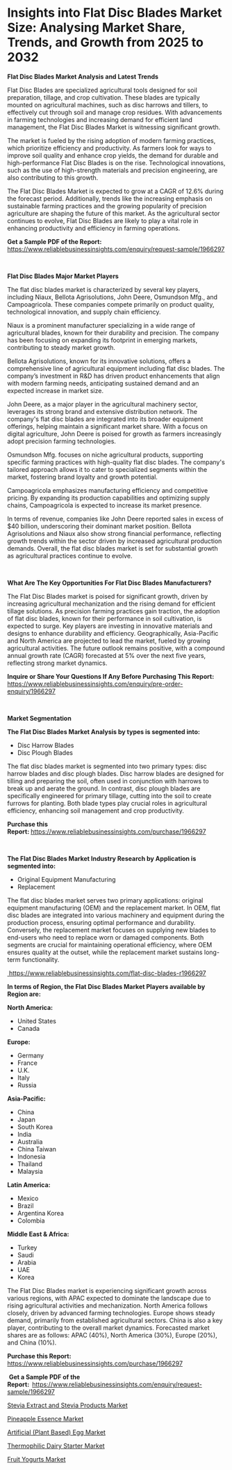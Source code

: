 <p><h1>Insights into Flat Disc Blades Market Size: Analysing Market Share, Trends, and Growth from 2025 to 2032</h1></p><p><strong>Flat Disc Blades Market Analysis and Latest Trends</strong></p>
<p><p>Flat Disc Blades are specialized agricultural tools designed for soil preparation, tillage, and crop cultivation. These blades are typically mounted on agricultural machines, such as disc harrows and tillers, to effectively cut through soil and manage crop residues. With advancements in farming technologies and increasing demand for efficient land management, the Flat Disc Blades Market is witnessing significant growth.</p><p>The market is fueled by the rising adoption of modern farming practices, which prioritize efficiency and productivity. As farmers look for ways to improve soil quality and enhance crop yields, the demand for durable and high-performance Flat Disc Blades is on the rise. Technological innovations, such as the use of high-strength materials and precision engineering, are also contributing to this growth.</p><p>The Flat Disc Blades Market is expected to grow at a CAGR of 12.6% during the forecast period. Additionally, trends like the increasing emphasis on sustainable farming practices and the growing popularity of precision agriculture are shaping the future of this market. As the agricultural sector continues to evolve, Flat Disc Blades are likely to play a vital role in enhancing productivity and efficiency in farming operations.</p></p>
<p><strong>Get a Sample PDF of the Report:&nbsp;</strong> <a href="https://www.reliablebusinessinsights.com/enquiry/request-sample/1966297?utm_campaign=63&utm_medium=2&utm_source=Github&utm_content=ia&utm_term=05032025&utm_id=flat-disc-blades">https://www.reliablebusinessinsights.com/enquiry/request-sample/1966297</a></p>
<p>&nbsp;</p>
<p><strong>Flat Disc Blades Major Market Players</strong></p>
<p><p>The flat disc blades market is characterized by several key players, including Niaux, Bellota Agrisolutions, John Deere, Osmundson Mfg., and Campoagricola. These companies compete primarily on product quality, technological innovation, and supply chain efficiency.</p><p>Niaux is a prominent manufacturer specializing in a wide range of agricultural blades, known for their durability and precision. The company has been focusing on expanding its footprint in emerging markets, contributing to steady market growth.</p><p>Bellota Agrisolutions, known for its innovative solutions, offers a comprehensive line of agricultural equipment including flat disc blades. The company’s investment in R&D has driven product enhancements that align with modern farming needs, anticipating sustained demand and an expected increase in market size.</p><p>John Deere, as a major player in the agricultural machinery sector, leverages its strong brand and extensive distribution network. The company's flat disc blades are integrated into its broader equipment offerings, helping maintain a significant market share. With a focus on digital agriculture, John Deere is poised for growth as farmers increasingly adopt precision farming technologies.</p><p>Osmundson Mfg. focuses on niche agricultural products, supporting specific farming practices with high-quality flat disc blades. The company's tailored approach allows it to cater to specialized segments within the market, fostering brand loyalty and growth potential.</p><p>Campoagricola emphasizes manufacturing efficiency and competitive pricing. By expanding its production capabilities and optimizing supply chains, Campoagricola is expected to increase its market presence.</p><p>In terms of revenue, companies like John Deere reported sales in excess of $40 billion, underscoring their dominant market position. Bellota Agrisolutions and Niaux also show strong financial performance, reflecting growth trends within the sector driven by increased agricultural production demands. Overall, the flat disc blades market is set for substantial growth as agricultural practices continue to evolve.</p></p>
<p>&nbsp;</p>
<p><strong>What Are The Key Opportunities For Flat Disc Blades Manufacturers?</strong></p>
<p><p>The Flat Disc Blades market is poised for significant growth, driven by increasing agricultural mechanization and the rising demand for efficient tillage solutions. As precision farming practices gain traction, the adoption of flat disc blades, known for their performance in soil cultivation, is expected to surge. Key players are investing in innovative materials and designs to enhance durability and efficiency. Geographically, Asia-Pacific and North America are projected to lead the market, fueled by growing agricultural activities. The future outlook remains positive, with a compound annual growth rate (CAGR) forecasted at 5% over the next five years, reflecting strong market dynamics.</p></p>
<p><strong>Inquire or Share Your Questions If Any Before Purchasing This Report:</strong> <a href="https://www.reliablebusinessinsights.com/enquiry/pre-order-enquiry/1966297?utm_campaign=63&utm_medium=2&utm_source=Github&utm_content=ia&utm_term=05032025&utm_id=flat-disc-blades">https://www.reliablebusinessinsights.com/enquiry/pre-order-enquiry/1966297</a></p>
<p>&nbsp;</p>
<p><strong>Market Segmentation</strong></p>
<p><strong>The Flat Disc Blades Market Analysis by types is segmented into:</strong></p>
<p><ul><li>Disc Harrow Blades</li><li>Disc Plough Blades</li></ul></p>
<p><p>The flat disc blades market is segmented into two primary types: disc harrow blades and disc plough blades. Disc harrow blades are designed for tilling and preparing the soil, often used in conjunction with harrows to break up and aerate the ground. In contrast, disc plough blades are specifically engineered for primary tillage, cutting into the soil to create furrows for planting. Both blade types play crucial roles in agricultural efficiency, enhancing soil management and crop productivity.</p></p>
<p><strong>Purchase this Report:&nbsp;</strong><a href="https://www.reliablebusinessinsights.com/purchase/1966297?utm_campaign=63&utm_medium=2&utm_source=Github&utm_content=ia&utm_term=05032025&utm_id=flat-disc-blades">https://www.reliablebusinessinsights.com/purchase/1966297</a></p>
<p>&nbsp;</p>
<p><strong>The Flat Disc Blades Market Industry Research by Application is segmented into:</strong></p>
<p><ul><li>Original Equipment Manufacturing</li><li>Replacement</li></ul></p>
<p><p>The flat disc blades market serves two primary applications: original equipment manufacturing (OEM) and the replacement market. In OEM, flat disc blades are integrated into various machinery and equipment during the production process, ensuring optimal performance and durability. Conversely, the replacement market focuses on supplying new blades to end-users who need to replace worn or damaged components. Both segments are crucial for maintaining operational efficiency, where OEM ensures quality at the outset, while the replacement market sustains long-term functionality.</p></p>
<p><a href="https://www.reliablebusinessinsights.com/flat-disc-blades-r1966297?utm_campaign=63&utm_medium=2&utm_source=Github&utm_content=ia&utm_term=05032025&utm_id=flat-disc-blades">&nbsp;https://www.reliablebusinessinsights.com/flat-disc-blades-r1966297</a></p>
<p><strong>In terms of Region, the Flat Disc Blades Market Players available by Region are:</strong></p>
<p>
    <p> <strong> North America: </strong>
        <ul>
            <li>United States</li>
            <li>Canada</li>
        </ul>
        </p> 
    <p> <strong> Europe: </strong>
        <ul>
            <li>Germany</li>
            <li>France</li>
            <li>U.K.</li>
            <li>Italy</li>
            <li>Russia</li>
        </ul>
        </p> 
    <p> <strong> Asia-Pacific: </strong>
        <ul>
            <li>China</li>
            <li>Japan</li>
            <li>South Korea</li>
            <li>India</li>
            <li>Australia</li>
            <li>China Taiwan</li>
            <li>Indonesia</li>
            <li>Thailand</li>
            <li>Malaysia</li>
        </ul>
        </p> 
    <p> <strong> Latin America: </strong>
        <ul>
            <li>Mexico</li>
            <li>Brazil</li>
            <li>Argentina Korea</li>
            <li>Colombia</li>
        </ul>
        </p> 
    <p> <strong> Middle East & Africa: </strong>
        <ul>
            <li>Turkey</li>
            <li>Saudi</li>
            <li>Arabia</li>
            <li>UAE</li>
            <li>Korea</li>
        </ul>
    </p>
    </p>
<p><p>The Flat Disc Blades market is experiencing significant growth across various regions, with APAC expected to dominate the landscape due to rising agricultural activities and mechanization. North America follows closely, driven by advanced farming technologies. Europe shows steady demand, primarily from established agricultural sectors. China is also a key player, contributing to the overall market dynamics. Forecasted market shares are as follows: APAC (40%), North America (30%), Europe (20%), and China (10%).</p></p>
<p><strong>Purchase this Report: </strong><a href="https://www.reliablebusinessinsights.com/purchase/1966297?utm_campaign=63&utm_medium=2&utm_source=Github&utm_content=ia&utm_term=05032025&utm_id=flat-disc-blades">https://www.reliablebusinessinsights.com/purchase/1966297</a></p>
<p>&nbsp;<strong>Get a Sample PDF of the Report:&nbsp;&nbsp;</strong><a href="https://www.reliablebusinessinsights.com/enquiry/request-sample/1966297?utm_campaign=63&utm_medium=2&utm_source=Github&utm_content=ia&utm_term=05032025&utm_id=flat-disc-blades">https://www.reliablebusinessinsights.com/enquiry/request-sample/1966297</a></p>
<p><strong></strong></p>
<p><p><a href="https://github.com/rokiahgrendy/Market-Research-Report-List-1/blob/main/stevia-extract-and-stevia-products-market.md?utm_campaign=63&utm_medium=2&utm_source=Github&utm_content=ia&utm_term=05032025&utm_id=flat-disc-blades">Stevia Extract and Stevia Products Market</a></p><p><a href="https://github.com/guzasbahsas/Market-Research-Report-List-1/blob/main/pineapple-essence-market.md?utm_campaign=63&utm_medium=2&utm_source=Github&utm_content=ia&utm_term=05032025&utm_id=flat-disc-blades">Pineapple Essence Market</a></p><p><a href="https://github.com/kaniselway4c/Market-Research-Report-List-1/blob/main/artificial-plant-based-egg-market.md?utm_campaign=63&utm_medium=2&utm_source=Github&utm_content=ia&utm_term=05032025&utm_id=flat-disc-blades">Artificial (Plant Based) Egg Market</a></p><p><a href="https://github.com/steegwajma22/Market-Research-Report-List-1/blob/main/thermophilic-dairy-starter-market.md?utm_campaign=63&utm_medium=2&utm_source=Github&utm_content=ia&utm_term=05032025&utm_id=flat-disc-blades">Thermophilic Dairy Starter Market</a></p><p><a href="https://github.com/nagateyisu29/Market-Research-Report-List-1/blob/main/fruit-yogurts-market.md?utm_campaign=63&utm_medium=2&utm_source=Github&utm_content=ia&utm_term=05032025&utm_id=flat-disc-blades">Fruit Yogurts Market</a></p></p>